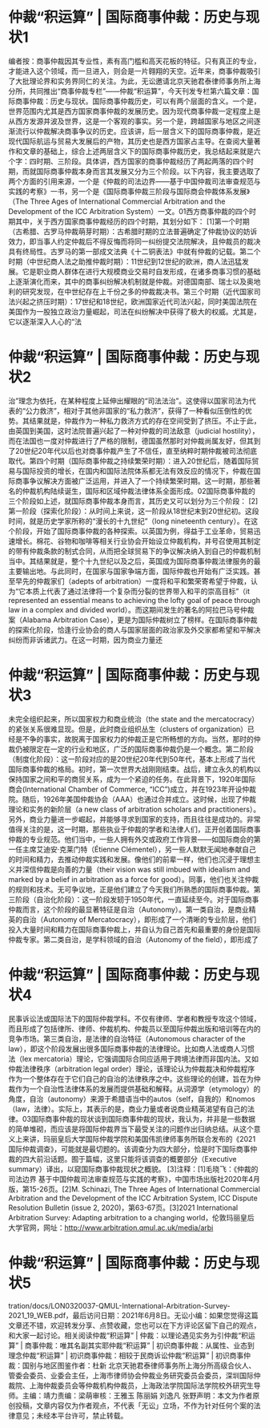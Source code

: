 # 仲裁“积运算” | 国际商事仲裁：历史与现状1

编者按：商事仲裁因其专业性，素有高门槛和高天花板的特征。只有真正的专业，才能进入这个领域，而一旦进入，则会是一片翱翔的天空。近年来，商事仲裁吸引了大批理论界和实务界同仁的关注。为此，无讼邀请北京天驰君泰律师事务所上海分所，共同推出“商事仲裁专栏”——仲裁“积运算”，今天刊发专栏第六篇文章：国际商事仲裁：历史与现状。国际商事仲裁历史，可以有两个层面的含义。一个是，世界范围内尤其是西方国家商事仲裁的发展历史。因为现代商事仲裁一定程度上是从西方发源并波及世界，这是一个客观的事实。另一个是，跨越国家与地区之间逐渐流行以仲裁解决商事争议的历史。应该讲，后一层含义下的国际商事仲裁，是近现代国际航运与贸易大发展后的产物，其历史也是西方国家占主导。在查阅大量著作和文章的基础上，综合上述两层含义下的国际商事仲裁历史，我总结起来就是六个字：四时期、三阶段。具体讲，西方国家的商事仲裁经历了两起两落的四个时期，而就国际商事仲裁本身而言其发展又分为三个阶段。以下内容，我主要选取了两个方面的引用来源，一个是《仲裁的司法边界——基于中国仲裁司法审查规范与实践的考察》一书，另一个是《国际商事仲裁三阶段与国际商会仲裁体系发展》（The Three Ages of International Commercial Arbitration and the Development of the ICC Arbitration System）一文。01西方商事仲裁的四个时期其中，关于西方国家商事仲裁经历的四个时期，其划分如下： [1]第一个时期（古希腊、古罗马仲裁萌芽时期）：古希腊时期的立法普遍确定了仲裁协议的妨诉效力，即当事人约定仲裁后不得反悔而将同一纠纷提交法院解决，且仲裁员的裁决具有终局性。古罗马的第一部成文法典《十二铜表法》中就有仲裁的记载。第二个时期（中世纪商人法之助推仲裁时期）：11世纪到12世纪的欧洲，商人法迅猛发展。它是职业商人群体在进行大规模商业交易时自发形成，在诸多商事习惯的基础上逐渐演化而来，其中的商事纠纷解决机制就是仲裁。对德国南部、瑞士以及奥地利的研究发现，在中世纪存在上千份之多的仲裁裁决书。第三个时期（近代国家司法兴起之挤压时期）：17世纪和18世纪，欧洲国家近代司法兴起，同时美国法院在美国作为一股独立政治力量崛起，司法在纠纷解决中获得了极大的权威。尤其是，它以逐渐深入人心的“法

# 仲裁“积运算” | 国际商事仲裁：历史与现状2

治”理念为依托，在某种程度上延伸出耀眼的“司法法治”。这使得以国家司法为代表的“公力救济”，相对于其他非国家的“私力救济”，获得了一种看似压倒性的优势。其结果就是，仲裁作为一种私力救济方式的存在空间受到了挤压。不止于此，由英国到美国，这时法院普遍兴起了一种对仲裁的司法敌意（judicial hostility），而在法国也一度对仲裁进行了严格的限制，德国虽然那时对仲裁尚属友好，但其到了20世纪20年代以后也对商事仲裁产生了不信任，直至纳粹时期仲裁被司法彻底取代。第四个时期（国际商事仲裁之持续繁荣时期）：进入20世纪后，随着国际贸易与国际投资的增长，在国内和国际法院体系都无法有效反应的情况下，仲裁在国际商事争议解决方面被广泛运用，并进入了一个持续繁荣时期。这一时期，那些著名的仲裁机构陆续诞生，国际和区域仲裁法律体系全面形成。02国际商事仲裁的三个阶段如上述，就国际商事仲裁本身而言，其历史又可以划分为三个阶段： [2]第一阶段（探索化阶段）：从时间上来说，这一阶段从18世纪末到20世纪初。这段时间，就是历史学家所称的“漫长的十九世纪”（long nineteenth century）。在这个阶段，开始了国际商事仲裁的各种探索。以英国为例，得益于工业革命，贸易迅速增长。棉花、谷物和咖啡等相关行业协会开始设立仲裁机构，并号召使用其制定的带有仲裁条款的制式合同，从而把全球贸易下的争议解决纳入到自己的仲裁机制当中。其结果就是，整个十九世纪以及之后，英国成为国际商事仲裁法律服务的最主要输出地。与此同时，在国家与国家争端方面，国际仲裁也开始有广泛实践。甚至早先的仲裁家们（adepts of arbitration）一度将和平和繁荣寄希望于仲裁，认为“它本质上代表了通过法律将一个复杂而分裂的世界带入和平的崇高目标”（it represented an essential means to achieving the lofty goal of peace through law in a complex and divided world）。而这期间发生的著名的阿拉巴马号仲裁案（Alabama Arbitration Case），更是为国际仲裁树立了榜样。在国际商事仲裁的探索化阶段，恰逢行业协会的商人与国家层面的政治家及外交家都希望和平解决纠纷而非诉诸武力。在这一时期，因为商业力量还

# 仲裁“积运算” | 国际商事仲裁：历史与现状3

未完全组织起来，所以国家权力和商业统治（the state and the mercatocracy）的紧张关系很难显现。但是，此时商业组织丛生（clusters of organization）已经是不争的事实，故脱离于国家权力的仲裁正是它所畅想的方向。当然，那时的仲裁仍被限定在一定的行业和地区，广泛的国际商事仲裁仍是一个概念。第二阶段（制度化阶段）：这一阶段对应的是20世纪20年代到50年代，基本上形成了当代国际商事仲裁的格局。初时，第一次世界大战刚刚结束。战后，建立永久的机构以保持国家之间和平的商贸关系，成为一个紧迫的任务。在此背景下，1920年国际商会(International Chamber of Commerce, “ICC”)成立，并在1923年开设仲裁院。随后，1926年美国仲裁协会（AAA）也通过合并成立。这时候，出现了仲裁理论和实务的新阶层（a new class of arbitration scholars and practitioners）。另外，商业力量进一步崛起，并能够寻求到国家的支持，而且往往是成功的。非常值得关注的是，这一时期，那些执业于仲裁的学者和法律人们，正开创着国际商事仲裁的专业规范。他们当中，一些人拥有外交或政府工作背景——如国际商会的第一任主席艾迪安·克莱门特（Étienne Clémentel），另一些人默默无闻地奉献自己的时间和精力，去推动仲裁实践和发展。像他们的前辈一样，他们也沉浸于理想主义并深信仲裁是向善的力量（their vision was still imbued with idealism and marked by a belief in arbitration as a force for good）。同事，他们也关注仲裁的规则和技术。无可争议地，正是他们建立了今天我们所熟悉的国际商事仲裁。第三阶段（自治化阶段）：这一阶段发轫于1950年代，一直延续至今。对于国际商事仲裁而言，这个阶段的最显著特征是自治（Autonomy）。第一类自治，是商业精英的自治（Autonomy of Mercatocracy），即形成了一个清晰的专业阶层，他们投入大量时间和精力在国际商事仲裁上，并自认为自己首先和最重要的身份是国际仲裁专家。第二类自治，是学科领域的自治（Autonomy of the field），即形成了

# 仲裁“积运算” | 国际商事仲裁：历史与现状4

民事诉讼法或国际法下的国际仲裁学科。不仅有律师、学者和教授专攻这个领域，而且形成了包括律所、律师、仲裁机构、仲裁员以至国际仲裁出版和培训等在内的竞争市场。第三类自治，是法律的自治特征（Autonomous character of the law），即这个阶段发展出很多国际商事仲裁的法律理论。比如商人法或商人习惯法（lex mercatoria）理论，它强调国际合同应适用于跨境法律而非国内法。又如仲裁法律秩序（arbitration legal order）理论，该理论认为仲裁裁决和仲裁程序作为一个整体存在于它们自己的自治的法律秩序之中。这些理论的创建，旨在为仲裁作为一个自治性法律体系的发展而提供基础和解释。从词源学（etymology）的角度，自治（autonomy）来源于希腊语当中的autos（self，自我的）和nomos（law，法律）。实际上，其表示的是，商业力量或者说商业精英渴望有自己的法律。03国际商事仲裁的现状谈到国际商事仲裁的现状，我认为，并非是一些数据的简单堆砌，而应该是将国际仲裁界当下最受关注的问题作出归纳总结。从这个意义上来讲，玛丽皇后大学国际仲裁学院和美国伟凯律师事务所联合发布的《2021国际仲裁调查》，可能就是最切题的。该调查分为四大部分，恰是时下国际商事仲裁的四大前沿话题。囿于篇幅，这里只能将该调查的概要部分（Executive summary）译出，以窥国际商事仲裁现状之概貌。 [3]注释：[1]毛晓飞：《仲裁的司法边界 基于中国仲裁司法审查规范与实践的考察》，中国市场出版社2020年4月版，第15-26页。[2]M. Schinazi, The Three Ages of International Commercial Arbitration and the Development of the ICC Arbitration System, ICC Dispute Resolution Bulletin (issue 2, 2020)，第63-67页。[3]2021 International Arbitration Survey: Adapting arbitration to a changing world，伦敦玛丽皇后大学官网，网址：http://www.arbitration.qmul.ac.uk/media/arbi

# 仲裁“积运算” | 国际商事仲裁：历史与现状5

tration/docs/LON0320037-QMUL-International-Arbitration-Survey-2021_19_WEB.pdf，最后访问日期：2021年6月8日。无讼小编：如果您觉得这篇文章还不错，欢迎转发分享、点赞收藏，您也可以在下方评论区留下自己的观点，和大家一起讨论。相关阅读仲裁“积运算” | 仲裁：以理论遇见实务为引仲裁“积运算” | 商事仲裁：唯其名副其实耶仲裁“积运算” | 初识商事仲裁：从属性、业态到理念仲裁“积运算” | 初识商事仲裁：相较于民商诉讼仲裁“积运算” | 初识商事仲裁：国别与地区图鉴作者：杜新 北京天驰君泰律师事务所上海分所高级合伙人、管委会委员、业委会主任，上海市律师协会仲裁业务研究委员会委员，深圳国际仲裁院、上海仲裁委员会等仲裁机构仲裁员，上海政法学院国际法学院校外研究生导师。主编：靖力责编：梁萌审核：王雅玉 陈丽娟 刘逸凡 张野声明：本文为作者原创投稿，文章内容仅为作者观点，不代表「无讼」立场，不作为针对任何个案的法律意见；未经本平台许可，禁止转载。


